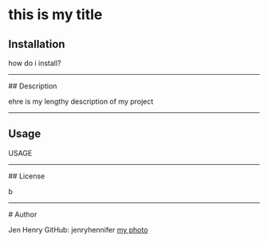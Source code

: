 
# this is my title


## Installation

how do i install?
<hr>
## Description

ehre is my lengthy description of my project
<hr>

## Usage

USAGE
<hr>
## License

b

<hr>
# Author

Jen Henry
GitHub: jenryhennifer
[my photo](https://avatars.githubusercontent.com/jenryhennifer.png?size=50)


